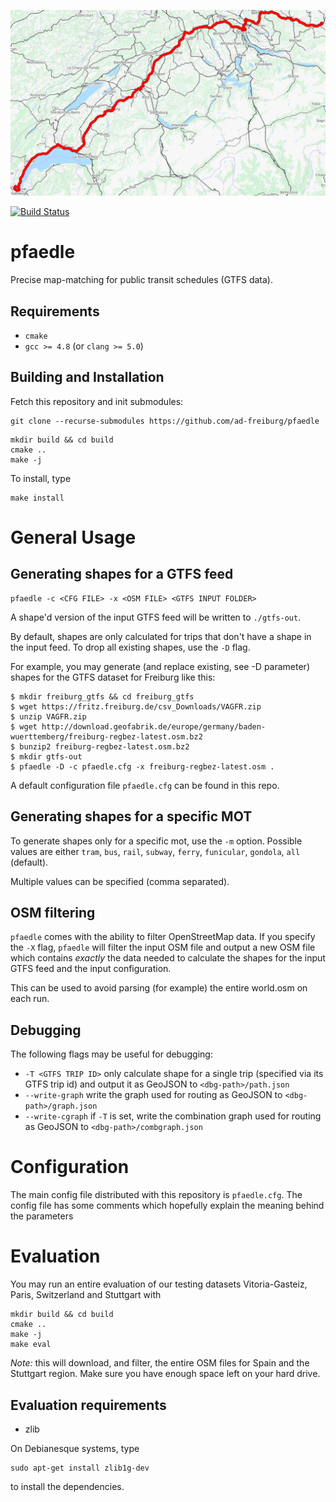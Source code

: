 ![Map-Matched path of a single train through Switzerland](geo/schweiz_mmatched.png?raw=true)

[![Build
Status](https://travis-ci.org/ad-freiburg/pfaedle.svg?branch=master)](https://travis-ci.org/ad-freiburg/pfaedle)

# pfaedle

Precise map-matching for public transit schedules (GTFS data).

## Requirements

 * `cmake`
 * `gcc >= 4.8` (or `clang >= 5.0`)

## Building and Installation

Fetch this repository and init submodules:

```
git clone --recurse-submodules https://github.com/ad-freiburg/pfaedle
```

```
mkdir build && cd build
cmake ..
make -j
```

To install, type
```
make install
```

# General Usage

## Generating shapes for a GTFS feed

```
pfaedle -c <CFG FILE> -x <OSM FILE> <GTFS INPUT FOLDER>
```

A shape'd version of the input GTFS feed will be written to `./gtfs-out`.

By default, shapes are only calculated for trips that don't have a shape in the
input feed. To drop all existing shapes, use the `-D` flag.

For example, you may generate (and replace existing, see -D parameter) shapes for the GTFS dataset for Freiburg like this:

```
$ mkdir freiburg_gtfs && cd freiburg_gtfs
$ wget https://fritz.freiburg.de/csv_Downloads/VAGFR.zip
$ unzip VAGFR.zip
$ wget http://download.geofabrik.de/europe/germany/baden-wuerttemberg/freiburg-regbez-latest.osm.bz2
$ bunzip2 freiburg-regbez-latest.osm.bz2
$ mkdir gtfs-out
$ pfaedle -D -c pfaedle.cfg -x freiburg-regbez-latest.osm .
```

A default configuration file `pfaedle.cfg` can be found in this repo.


## Generating shapes for a specific MOT

To generate shapes only for a specific mot, use the `-m` option. Possible
values are either `tram`, `bus`, `rail`, `subway`, `ferry`, `funicular`,
`gondola`, `all` (default).

Multiple values can be specified (comma separated).

## OSM filtering

`pfaedle` comes with the ability to filter OpenStreetMap data. If you specify
the `-X` flag, `pfaedle` will filter the input OSM file and output a new OSM
file which contains *exactly* the data needed to calculate the shapes for the
input GTFS feed and the input configuration.

This can be used to avoid parsing (for example) the entire world.osm on each
run.

## Debugging

The following flags may be useful for debugging:

 * `-T <GTFS TRIP ID>` only calculate shape for a single trip (specified via its GTFS trip id) and output it as GeoJSON to
   `<dbg-path>/path.json`
 * `--write-graph` write the graph used for routing as GeoJSON to
   `<dbg-path>/graph.json`
 * `--write-cgraph` if `-T` is set, write the combination graph used for
   routing as GeoJSON to `<dbg-path>/combgraph.json`

# Configuration

The main config file distributed with this repository is `pfaedle.cfg`. The
config file has some comments which hopefully explain the meaning behind the
parameters

# Evaluation

You may run an entire evaluation of our testing datasets Vitoria-Gasteiz, Paris, Switzerland and
Stuttgart with

```
mkdir build && cd build
cmake ..
make -j
make eval
```

*Note:* this will download, and filter, the entire OSM files for Spain and the
Stuttgart region. Make sure you have enough space left on your hard drive.

## Evaluation requirements

 * zlib

On Debianesque systems, type

```
sudo apt-get install zlib1g-dev
```

to install the dependencies.
